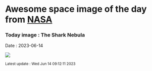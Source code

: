 
# Awesome space image of the day from [NASA](https://api.nasa.gov/)

### Today image : The Shark Nebula
Date : 2023-06-14

![](https://apod.nasa.gov/apod/image/2306/Shark_Kennedy_960.jpg)

<small>Latest update : Wed Jun 14 09:12:11 2023</small>
        